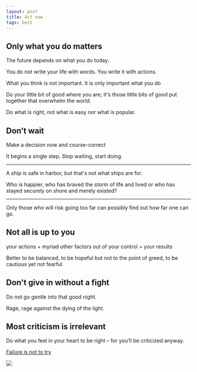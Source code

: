 ```yaml
---
layout: post
title: Act now  
tags: best 
---
```


## Only what you do matters

The future depends on what you do today. 

You do not write your life with words. You write it with actions.

What you think is not important. It is only important what you do

Do your little bit of good where you are; it's those little bits of good put together that overwhelm the world.

Do what is right, not what is easy nor what is popular.


## Don’t wait 

Make a decision now and course-correct

It begins a single step. Stop waiting, start doing.

---

A ship is safe in harbor, but that's not what ships are for.

Who is happier, who has braved the storm of life and lived or who has stayed securely on shore and merely existed?

---

Only those who will risk going too far can possibly find out how far one can go.


## Not all is up to you 

your actions + myriad other factors out of your control = your results 

Better to be balanced, to be hopeful but not to the point of greed, to be cautious yet not fearful


## Don't give in without a fight 

Do not go gentle into that good night.

Rage, rage against the dying of the light.


## Most criticism is irrelevant   

Do what you feel in your heart to be right – for you’ll be criticized anyway.



[Failure is not to try](https://www.youtube.com/watch?v=zkTf0LmDqKI)

![](https://pbs.twimg.com/media/EgtsI-PXsAEKmTC?format=png&name=medium)